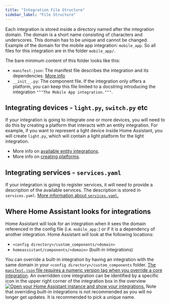 ```yaml
---
title: "Integration File Structure"
sidebar_label: "File Structure"
---
```


Each integration is stored inside a directory named after the integration domain. The domain is a short name consisting of characters and underscores. This domain has to be unique and cannot be changed. Example of the domain for the mobile app integration: `mobile_app`. So all files for this integration are in the folder `mobile_app/`.

The bare minimum content of this folder looks like this:

- `manifest.json`: The manifest file describes the integration and its dependencies. [More info](creating_integration_manifest.md)
- `__init__.py`: The component file. If the integration only offers a platform, you can keep this file limited to a docstring introducing the integration `"""The Mobile App integration."""`.

## Integrating devices - `light.py`, `switch.py` etc

If your integration is going to integrate one or more devices, you will need to do this by creating a platform that interacts with an entity integration. For example, if you want to represent a light device inside Home Assistant, you will create `light.py`, which will contain a light platform for the light integration.

- More info on [available entity integrations](core/entity.md).
- More info on [creating platforms](creating_platform_index.md).

## Integrating services - `services.yaml`

If your integration is going to register services, it will need to provide a description of the available services. The description is stored in `services.yaml`. [More information about `services.yaml`.](dev_101_services.md)

## Where Home Assistant looks for integrations

Home Assistant will look for an integration when it sees the domain referenced in the config file (i.e. `mobile_app:`) or if it is a dependency of another integration. Home Assistant will look at the following locations:

- `<config directory>/custom_components/<domain>`
- `homeassistant/components/<domain>` (built-in integrations)

You can override a built-in integration by having an integration with the same domain in your `<config directory>/custom_components` folder. [The `manifest.json` file requires a numeric version tag when you override a core integration](docs/creating_integration_manifest/#version). An overridden core integration can be identified by a specific icon in the upper right corner of the integration box in the overview [![Open your Home Assistant instance and show your integrations.](https://my.home-assistant.io/badges/integrations.svg)](https://my.home-assistant.io/redirect/integrations/)
Note that overriding built-in integrations is not recommended as you will no longer get updates. It is recommended to pick a unique name.
